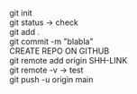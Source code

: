 git init <br>
git status -> check <br>
git add . <br>
git commit -m "blabla" <br>
CREATE REPO ON GITHUB <br>
git remote add origin SHH-LINK <br>
git remote -v -> test <br>
git push -u origin main <br>
